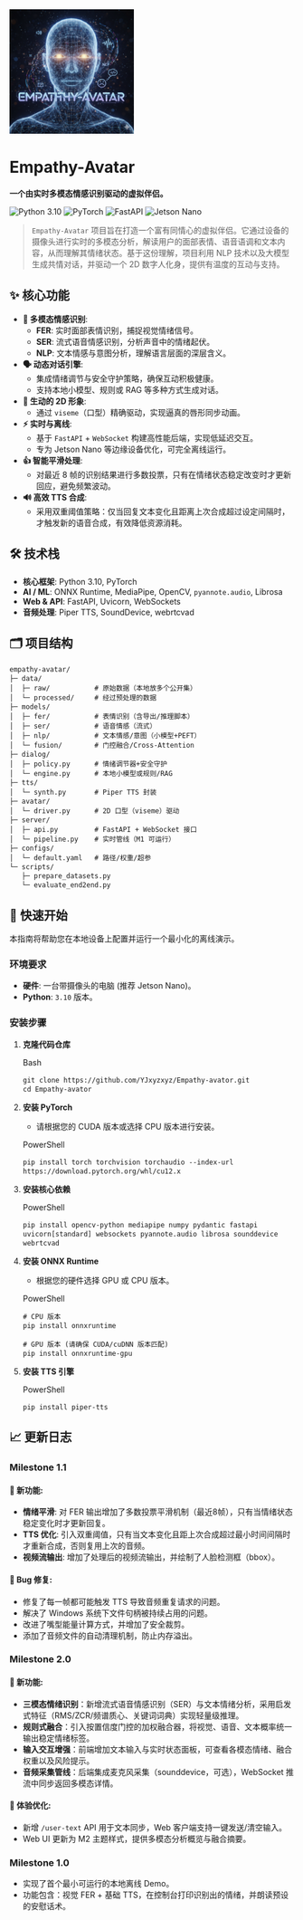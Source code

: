 <img src="https://github.com/YJxyzxyz/Empathy-avator/blob/master/Empathy-avator.png" width="220px">

<h1>Empathy-Avatar</h1>

<strong>一个由实时多模态情感识别驱动的虚拟伴侣。</strong>

<img src="https://img.shields.io/badge/Python-3.10-blue.svg?style=for-the-badge&logo=python" alt="Python 3.10">

<img src="https://img.shields.io/badge/PyTorch-AI-orange.svg?style=for-the-badge&logo=pytorch" alt="PyTorch">

<img src="https://img.shields.io/badge/FastAPI-Server-green.svg?style=for-the-badge&logo=fastapi" alt="FastAPI">

<img src="https://img.shields.io/badge/Platform-Jetson_Nano-yellow.svg?style=for-the-badge&logo=nvidia" alt="Jetson Nano">

> `Empathy-Avatar` 项目旨在打造一个富有同情心的虚拟伴侣。它通过设备的摄像头进行实时的多模态分析，解读用户的面部表情、语音语调和文本内容，从而理解其情绪状态。基于这份理解，项目利用 NLP 技术以及大模型生成共情对话，并驱动一个 2D 数字人化身，提供有温度的互动与支持。

## ✨ 核心功能

- **🧠 多模态情感识别**:
  - **FER**: 实时面部表情识别，捕捉视觉情绪信号。
  - **SER**: 流式语音情感识别，分析声音中的情绪起伏。
  - **NLP**: 文本情感与意图分析，理解语言层面的深层含义。
- **🗣️ 动态对话引擎**:
  - 集成情绪调节与安全守护策略，确保互动积极健康。
  - 支持本地小模型、规则或 RAG 等多种方式生成对话。
- **🤖 生动的 2D 形象**:
  - 通过 `viseme`（口型）精确驱动，实现逼真的唇形同步动画。
- **⚡ 实时与离线**:
  - 基于 `FastAPI` + `WebSocket` 构建高性能后端，实现低延迟交互。
  - 专为 Jetson Nano 等边缘设备优化，可完全离线运行。
- **👍 智能平滑处理**:
  - 对最近 8 帧的识别结果进行多数投票，只有在情绪状态稳定改变时才更新回应，避免频繁波动。
- **🔊 高效 TTS 合成**:
  - 采用双重阈值策略：仅当回复文本变化且距离上次合成超过设定间隔时，才触发新的语音合成，有效降低资源消耗。



## 🛠️ 技术栈

- **核心框架**: Python 3.10, PyTorch
- **AI / ML**: ONNX Runtime, MediaPipe, OpenCV, `pyannote.audio`, Librosa
- **Web & API**: FastAPI, Uvicorn, WebSockets
- **音频处理**: Piper TTS, SoundDevice, webrtcvad

## 🗂️ 项目结构

```
empathy-avatar/
├─ data/
│  ├─ raw/           # 原始数据（本地放多个公开集）
│  └─ processed/     # 经过预处理的数据
├─ models/
│  ├─ fer/           # 表情识别（含导出/推理脚本）
│  ├─ ser/           # 语音情感（流式）
│  ├─ nlp/           # 文本情感/意图（小模型+PEFT）
│  └─ fusion/        # 门控融合/Cross-Attention
├─ dialog/
│  ├─ policy.py      # 情绪调节器+安全守护
│  └─ engine.py      # 本地小模型或规则/RAG
├─ tts/
│  └─ synth.py       # Piper TTS 封装
├─ avatar/
│  └─ driver.py      # 2D 口型（viseme）驱动
├─ server/
│  ├─ api.py         # FastAPI + WebSocket 接口
│  └─ pipeline.py    # 实时管线（M1 可运行）
├─ configs/
│  └─ default.yaml   # 路径/权重/超参
└─ scripts/
   ├─ prepare_datasets.py
   └─ evaluate_end2end.py
```



## 🚀 快速开始

本指南将帮助您在本地设备上配置并运行一个最小化的离线演示。

### **环境要求**

- **硬件**: 一台带摄像头的电脑 (推荐 Jetson Nano)。
- **Python**: `3.10` 版本。

### **安装步骤**

1. **克隆代码仓库**

   Bash

   ```
   git clone https://github.com/YJxyzxyz/Empathy-avator.git
   cd Empathy-avator
   ```

2. **安装 PyTorch**

   - 请根据您的 CUDA 版本或选择 CPU 版本进行安装。

   PowerShell

   ```
   pip install torch torchvision torchaudio --index-url https://download.pytorch.org/whl/cu12.x
   ```

3. **安装核心依赖**

   PowerShell

   ```
   pip install opencv-python mediapipe numpy pydantic fastapi uvicorn[standard] websockets pyannote.audio librosa sounddevice webrtcvad
   ```

4. **安装 ONNX Runtime**

   - 根据您的硬件选择 GPU 或 CPU 版本。

   PowerShell

   ```
   # CPU 版本
   pip install onnxruntime
   
   # GPU 版本 (请确保 CUDA/cuDNN 版本匹配)
   pip install onnxruntime-gpu
   ```

5. **安装 TTS 引擎**

   PowerShell

   ```
   pip install piper-tts
   ```



## 📈 更新日志

### **Milestone 1.1**

#### **🚀 新功能:**

- **情绪平滑**: 对 FER 输出增加了多数投票平滑机制（最近8帧），只有当情绪状态稳定变化时才更新回复。
- **TTS 优化**: 引入双重阈值，只有当文本变化且距上次合成超过最小时间间隔时才重新合成，否则复用上次的音频。
- **视频流输出**: 增加了处理后的视频流输出，并绘制了人脸检测框（bbox）。

#### **🔧 Bug 修复:**

- 修复了每一帧都可能触发 TTS 导致音频重复请求的问题。
- 解决了 Windows 系统下文件句柄被持续占用的问题。
- 改进了嘴型能量计算方式，并增加了安全裁剪。
- 添加了音频文件的自动清理机制，防止内存溢出。

### **Milestone 2.0**

#### **🚀 新功能:**

- **三模态情绪识别**：新增流式语音情感识别（SER）与文本情绪分析，采用启发式特征（RMS/ZCR/频谱质心、关键词词典）实现轻量级推理。
- **规则式融合**：引入按置信度门控的加权融合器，将视觉、语音、文本概率统一输出稳定情绪标签。
- **输入交互增强**：前端增加文本输入与实时状态面板，可查看各模态情绪、融合权重以及风险提示。
- **音频采集管线**：后端集成麦克风采集（sounddevice，可选），WebSocket 推流中同步返回多模态详情。

#### **🧼 体验优化:**

- 新增 `/user-text` API 用于文本同步，Web 客户端支持一键发送/清空输入。
- Web UI 更新为 M2 主题样式，提供多模态分析概览与融合摘要。

### **Milestone 1.0**

- 实现了首个最小可运行的本地离线 Demo。
- 功能包含：视觉 FER + 基础 TTS，在控制台打印识别出的情绪，并朗读预设的安慰话术。
